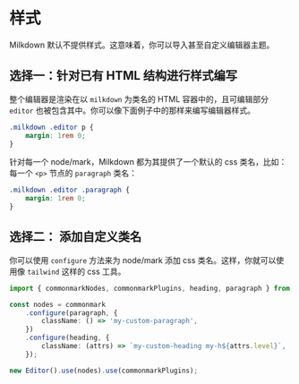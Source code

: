 # 样式

Milkdown 默认不提供样式。这意味着，你可以导入甚至自定义编辑器主题。

## 选择一：针对已有 HTML 结构进行样式编写

整个编辑器是渲染在以 `milkdown` 为类名的 HTML 容器中的，且可编辑部分 `editor` 也被包含其中。你可以像下面例子中的那样来编写编辑器样式。

```css
.milkdown .editor p {
    margin: 1rem 0;
}
```

针对每一个 node/mark，Milkdown 都为其提供了一个默认的 css 类名，比如：每一个 `<p>` 节点的 `paragraph` 类名：

```css
.milkdown .editor .paragraph {
    margin: 1rem 0;
}
```

## 选择二： 添加自定义类名

你可以使用 `configure` 方法来为 node/mark 添加 css 类名。这样，你就可以使用像 `tailwind` 这样的 css 工具。

```typescript
import { commonmarkNodes, commonmarkPlugins, heading, paragraph } from '@milkdown/preset-commonmark';

const nodes = commonmark
    .configure(paragraph, {
        className: () => 'my-custom-paragraph',
    })
    .configure(heading, {
        className: (attrs) => `my-custom-heading my-h${attrs.level}`,
    });

new Editor().use(nodes).use(commonmarkPlugins);
```
